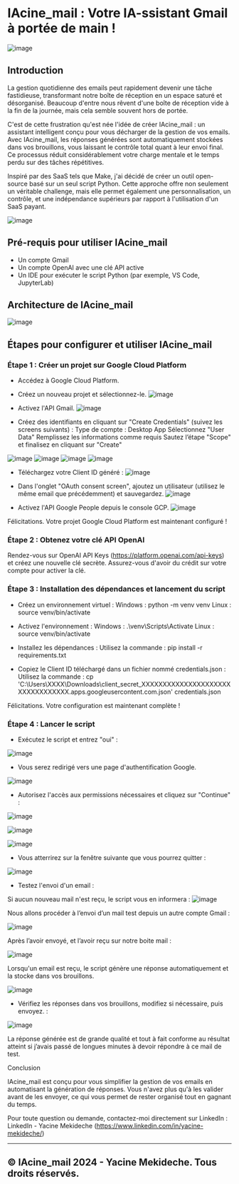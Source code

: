 # IAcine_mail : Votre IA-ssistant Gmail à portée de main !

![image](https://github.com/user-attachments/assets/8329e85e-9169-4bd5-9ae2-f99335ca1b1e)

## Introduction

La gestion quotidienne des emails peut rapidement devenir une tâche fastidieuse, transformant notre boîte de réception en un espace saturé et désorganisé. Beaucoup d'entre nous rêvent d'une boîte de réception vide à la fin de la journée, mais cela semble souvent hors de portée.

C'est de cette frustration qu'est née l'idée de créer IAcine_mail : un assistant intelligent conçu pour vous décharger de la gestion de vos emails. Avec IAcine_mail, les réponses générées sont automatiquement stockées dans vos brouillons, vous laissant le contrôle total quant à leur envoi final. Ce processus réduit considérablement votre charge mentale et le temps perdu sur des tâches répétitives.

Inspiré par des SaaS tels que Make, j'ai décidé de créer un outil open-source basé sur un seul script Python. Cette approche offre non seulement un véritable challenge, mais elle permet également une personnalisation, un contrôle, et une indépendance supérieurs par rapport à l'utilisation d'un SaaS payant.

![image](https://github.com/user-attachments/assets/0f85249b-79b8-42e3-98b3-d5f64ca59a24)


## Pré-requis pour utiliser IAcine_mail

- Un compte Gmail
- Un compte OpenAI avec une clé API active
- Un IDE pour exécuter le script Python (par exemple, VS Code, JupyterLab)

## Architecture de IAcine_mail

![image](https://github.com/user-attachments/assets/f131fec3-8db4-4a73-8942-9c6d23eed5ae)


## Étapes pour configurer et utiliser IAcine_mail

### Étape 1 : Créer un projet sur Google Cloud Platform

- Accédez à Google Cloud Platform.
- Créez un nouveau projet et sélectionnez-le.
![image](https://github.com/user-attachments/assets/e69ab587-a4d4-4ba6-8fcf-cff1cfeef3a4)

- Activez l'API Gmail.
![image](https://github.com/user-attachments/assets/187b6ccb-fa97-45eb-9f9a-3ff416acb687)

- Créez des identifiants en cliquant sur "Create Credentials" (suivez les screens suivants) :
    Type de compte : Desktop App
    Sélectionnez "User Data"
    Remplissez les informations comme requis
    Sautez l’étape "Scope" et finalisez en cliquant sur "Create"

![image](https://github.com/user-attachments/assets/931a77c3-7a2a-4488-8a6a-2a290af651da)
![image](https://github.com/user-attachments/assets/67d9b261-34cb-42c0-b935-dc77b081240d)
![image](https://github.com/user-attachments/assets/9d072af3-9296-4754-89bb-4536d5a22e87)
![image](https://github.com/user-attachments/assets/468c9f82-4599-4011-abac-6f11be882a96)

- Téléchargez votre Client ID généré :
![image](https://github.com/user-attachments/assets/2031e2e2-3fec-43cc-a86b-4ba8a4a7961d)


- Dans l'onglet "OAuth consent screen", ajoutez un utilisateur (utilisez le même email que précédemment) et sauvegardez.
![image](https://github.com/user-attachments/assets/c9944c65-c18b-4af1-a097-7e5c7c944146)

- Activez l'API Google People depuis le console GCP.
![image](https://github.com/user-attachments/assets/cd5f88fd-9991-4dca-a193-3692af6fad02)


Félicitations. Votre projet Google Cloud Platform est maintenant configuré !


### Étape 2 : Obtenez votre clé API OpenAI

Rendez-vous sur OpenAI API Keys (https://platform.openai.com/api-keys) et créez une nouvelle clé secrète. Assurez-vous d'avoir du crédit sur votre compte pour activer la clé.


### Étape 3 : Installation des dépendances et lancement du script

- Créez un environnement virtuel :
    Windows : python -m venv venv
    Linux : source venv/bin/activate
  
- Activez l'environnement :
        Windows : .\venv\Scripts\Activate
        Linux : source venv/bin/activate

- Installez les dépendances :
    Utilisez la commande : pip install -r requirements.txt

- Copiez le Client ID téléchargé dans un fichier nommé credentials.json :
    Utilisez la commande : cp 'C:\Users\XXXX\Downloads\client_secret_XXXXXXXXXXXXXXXXXXXXXXXXXXXXXXXXX.apps.googleusercontent.com.json' credentials.json


Félicitations. Votre configuration est maintenant complète !


### Étape 4 : Lancer le script

- Exécutez le script et entrez "oui" :

![image](https://github.com/user-attachments/assets/1e0052f6-95f6-4c33-b21d-049128a797c7)

- Vous serez redirigé vers une page d'authentification Google.
  
![image](https://github.com/user-attachments/assets/b5fdc971-177c-4019-af4b-d7b29a73c523)



- Autorisez l'accès aux permissions nécessaires et cliquez sur "Continue" :

![image](https://github.com/user-attachments/assets/2925b50b-9e44-4bec-a71a-6c19653c80c1)


![image](https://github.com/user-attachments/assets/8b689e3f-948f-4f51-b40f-4c46087d134f)

![image](https://github.com/user-attachments/assets/85f2d375-9a5d-400c-a198-76e3cc971e38)




- Vous atterrirez sur la fenêtre suivante que vous pourrez quitter : 

![image](https://github.com/user-attachments/assets/8689637b-4bae-42b1-a8f6-e0442ff73233)


- Testez l'envoi d'un email :


Si aucun nouveau mail n'est reçu, le script vous en informera :
![image](https://github.com/user-attachments/assets/9e2b6e0f-77ef-4064-9ff8-8bbb8b34e05c)


Nous allons procéder à l’envoi d’un mail test depuis un autre compte Gmail :

![image](https://github.com/user-attachments/assets/502c8de6-53f6-44c8-8ca1-54c342a1adfc)


Après l’avoir envoyé, et l’avoir reçu sur notre boite mail :

![image](https://github.com/user-attachments/assets/8f82b201-e20a-4dd4-9772-1d19d12a386b)



Lorsqu'un email est reçu, le script génère une réponse automatiquement et la stocke dans vos brouillons.

![image](https://github.com/user-attachments/assets/159db520-8b81-4dca-aa7e-9e4f2bda4d04)

- Vérifiez les réponses dans vos brouillons, modifiez si nécessaire, puis envoyez. :
  
![image](https://github.com/user-attachments/assets/3497a4d6-1ef2-41fd-b74a-74bb0dd00fd2)

La réponse générée est de grande qualité et tout à fait conforme au résultat atteint si j’avais passé de longues minutes à devoir répondre à ce mail de test.



Conclusion

IAcine_mail est conçu pour vous simplifier la gestion de vos emails en automatisant la génération de réponses. Vous n'avez plus qu'à les valider avant de les envoyer, ce qui vous permet de rester organisé tout en gagnant du temps.

Pour toute question ou demande, contactez-moi directement sur LinkedIn :
LinkedIn - Yacine Mekideche (https://www.linkedin.com/in/yacine-mekideche/)



---------------------------------------------------------------------
© IAcine_mail 2024 - Yacine Mekideche. Tous droits réservés.
---------------------------------------------------------------------


